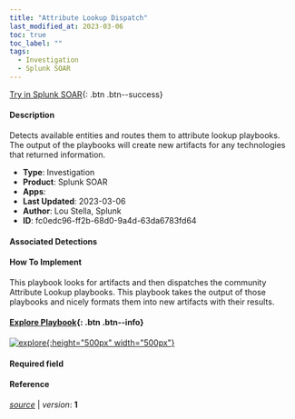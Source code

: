 ```yaml
---
title: "Attribute Lookup Dispatch"
last_modified_at: 2023-03-06
toc: true
toc_label: ""
tags:
  - Investigation
  - Splunk SOAR
---
```


[Try in Splunk SOAR](https://www.splunk.com/en_us/software/splunk-security-orchestration-and-automation.html){: .btn .btn--success}

#### Description

Detects available entities and routes them to attribute lookup playbooks. The output of the playbooks will create new artifacts for any technologies that returned information.

- **Type**: Investigation
- **Product**: Splunk SOAR
- **Apps**: 
- **Last Updated**: 2023-03-06
- **Author**: Lou Stella, Splunk
- **ID**: fc0edc96-ff2b-68d0-9a4d-63da6783fd64

#### Associated Detections


#### How To Implement
This playbook looks for artifacts and then dispatches the community Attribute Lookup playbooks. This playbook takes the output of those playbooks and nicely formats them into new artifacts with their results.


#### [Explore Playbook](https://splunk.github.io/soar-playbook-viewer/?playbook=https://raw.githubusercontent.com/phantomcyber/playbooks/latest/Attribute_Lookup_Dispatch.json){: .btn .btn--info}

[![explore](https://raw.githubusercontent.com/splunk/security_content/develop/playbooks/Attribute_Lookup_Dispatch.png){:height="500px" width="500px"}](https://splunk.github.io/soar-playbook-viewer/?playbook=https://raw.githubusercontent.com/phantomcyber/playbooks/latest/Attribute_Lookup_Dispatch.json)

#### Required field


#### Reference



[*source*](https://github.com/splunk/security_content/tree/develop/playbooks/Attribute_Lookup_Dispatch.yml) \| *version*: **1**